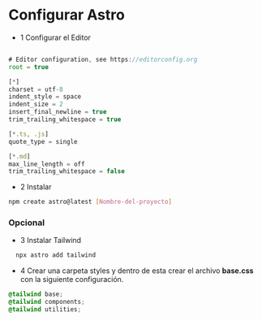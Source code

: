 # Configurar Astro

- 1 Configurar el Editor

```Javascript

# Editor configuration, see https://editorconfig.org
root = true

[*]
charset = utf-8
indent_style = space
indent_size = 2
insert_final_newline = true
trim_trailing_whitespace = true

[*.ts, .js]
quote_type = single

[*.md]
max_line_length = off
trim_trailing_whitespace = false

```

- 2 Instalar

```Bash
npm create astro@latest [Nombre-del-proyecto]
```

### Opcional

- 3 Instalar Tailwind

```Bash
  npx astro add tailwind
```

- 4 Crear una carpeta styles y dentro de esta crear el archivo **base.css** con la siguiente configuración.

```Css
@tailwind base;
@tailwind components;
@tailwind utilities;
```
